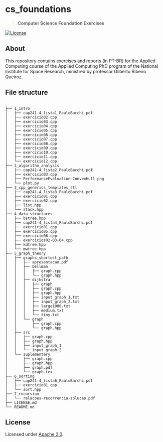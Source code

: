 <!-- omit in TOC -->
# cs_foundations

> **Computer Science Foundation Exercises**

[![License](https://img.shields.io/badge/license-Apache%202.0-blue?style=flat-square)](https://github.com/paulobarchi/cs_foundations/LICENSE.md)

## About

This repository contains exercises and reports (in PT-BR) for the Applied Computing course of the Applied Computing PhD program of the National Institute for Space Research, ministred by professor Gilberto Ribeiro Queiroz.

## File structure

```
.
├── 1_intro
│   ├── cap241-4_lista1_PauloBarchi.pdf
│   ├── exercicio02.cpp
│   ├── exercicio03.cpp
│   ├── exercicio04.cpp
│   ├── exercicio05.cpp
│   ├── exercicio06.cpp
│   ├── exercicio07.cpp
│   ├── exercicio08.cpp
│   ├── exercicio09.cpp
│   ├── exercicio10.cpp
│   ├── exercicio11.cpp
│   └── exercicio12.cpp
├── 2_algorithm_analysis
│   ├── cap241-4_lista2_PauloBarchi.pdf
│   ├── exercicio03.cpp
│   ├── PerformanceEvaluation-ConvexHull.png
│   └── plot.py
├── 3_cpp_generics_templates_stl
│   ├── cap241-4_lista3_PauloBarchi.pdf
│   ├── exercicio01.cpp
│   ├── exercicio02.cpp
│   ├── list.hpp
│   └── stack.hpp
├── 4_data_structures
│   ├── bstree.hpp
│   ├── cap241-4_lista4_PauloBarchi.pdf
│   ├── exercicio01.cpp
│   ├── exercicio05.cpp
│   ├── exercicio06.cpp
│   ├── exercicios02-03-04.cpp
│   ├── kdtree.hpp
│   └── mwtree.hpp
├── 5_graph_theory
│   ├── graphs_shortest_path
│   │   ├── apresentacao.pdf
│   │   ├── bellman
│   │   │   ├── graph.cpp
│   │   │   └── graph.hpp
│   │   ├── dijkstra
│   │   │   ├── graph
│   │   │   ├── graph.cpp
│   │   │   ├── graph.hpp
│   │   │   ├── input_graph_1.txt
│   │   │   ├── input_graph_2.txt
│   │   │   ├── large1000.txt
│   │   │   ├── medium.txt
│   │   │   └── tiny.txt
│   │   └── graph
│   │       ├── graph.cpp
│   │       └── graph.hpp
│   ├── src
│   │   ├── graph.cpp
│   │   ├── graph.hpp
│   │   ├── input_graph_1
│   │   └── input_graph_2
│   └── suplementary
│       ├── graph.cpp
│       ├── graph.hpp
│       ├── graph.pdf
│       └── graph.tex
├── 6_sorting
│   ├── cap241-4_lista6_PauloBarchi.pdf
│   ├── exercicio01.cpp
│   └── sort.hpp
├── 7_recursion
│   └── relacoes-recorrencia-solucao.pdf
├── LICENSE.md
└── README.md

```


## License

Licensed under [Apache 2.0](LICENSE.md).
